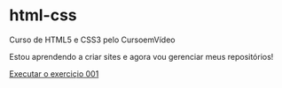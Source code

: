 # html-css
 Curso de HTML5 e CSS3 pelo CursoemVídeo

Estou aprendendo a criar sites e agora vou gerenciar meus repositórios!

<a href="https://adelissonjoan.github.io/html-css/Exerciçios/ex001/" target="_blank" rel="external">Executar o exerciçio 001</a>
